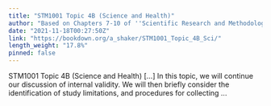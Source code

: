 ```yaml
---
title: "STM1001 Topic 4B (Science and Health)"
author: "Based on Chapters 7-10 of ''Scientific Research and Methodology'' by Peter K. Dunn (Dunn 2021)"
date: "2021-11-18T00:27:50Z"
link: "https://bookdown.org/a_shaker/STM1001_Topic_4B_Sci/"
length_weight: "17.8%"
pinned: false
---
```


STM1001 Topic 4B (Science and Health) [...] In this topic, we will continue our discussion of internal validity. We will then briefly consider the identification of study limitations, and procedures for collecting ...
